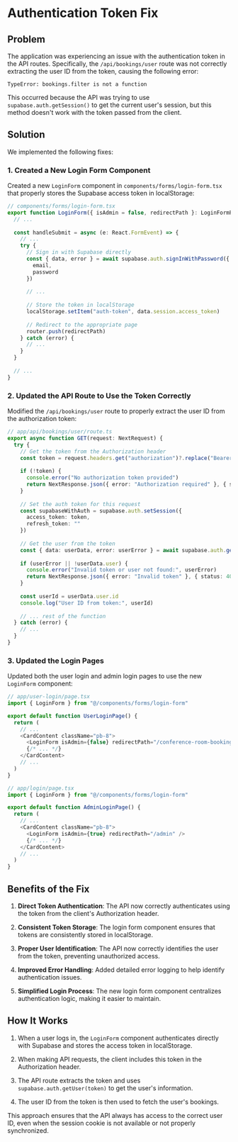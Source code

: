 # Authentication Token Fix

## Problem

The application was experiencing an issue with the authentication token in the API routes. Specifically, the `/api/bookings/user` route was not correctly extracting the user ID from the token, causing the following error:

```
TypeError: bookings.filter is not a function
```

This occurred because the API was trying to use `supabase.auth.getSession()` to get the current user's session, but this method doesn't work with the token passed from the client.

## Solution

We implemented the following fixes:

### 1. Created a New Login Form Component

Created a new `LoginForm` component in `components/forms/login-form.tsx` that properly stores the Supabase access token in localStorage:

```typescript
// components/forms/login-form.tsx
export function LoginForm({ isAdmin = false, redirectPath }: LoginFormProps) {
  // ...
  
  const handleSubmit = async (e: React.FormEvent) => {
    // ...
    try {
      // Sign in with Supabase directly
      const { data, error } = await supabase.auth.signInWithPassword({
        email,
        password
      })
      
      // ...
      
      // Store the token in localStorage
      localStorage.setItem("auth-token", data.session.access_token)
      
      // Redirect to the appropriate page
      router.push(redirectPath)
    } catch (error) {
      // ...
    }
  }
  
  // ...
}
```

### 2. Updated the API Route to Use the Token Correctly

Modified the `/api/bookings/user` route to properly extract the user ID from the authorization token:

```typescript
// app/api/bookings/user/route.ts
export async function GET(request: NextRequest) {
  try {
    // Get the token from the Authorization header
    const token = request.headers.get("authorization")?.replace("Bearer ", "")
    
    if (!token) {
      console.error("No authorization token provided")
      return NextResponse.json({ error: "Authorization required" }, { status: 401 })
    }
    
    // Set the auth token for this request
    const supabaseWithAuth = supabase.auth.setSession({
      access_token: token,
      refresh_token: ""
    })
    
    // Get the user from the token
    const { data: userData, error: userError } = await supabase.auth.getUser(token)
    
    if (userError || !userData.user) {
      console.error("Invalid token or user not found:", userError)
      return NextResponse.json({ error: "Invalid token" }, { status: 401 })
    }
    
    const userId = userData.user.id
    console.log("User ID from token:", userId)
    
    // ... rest of the function
  } catch (error) {
    // ...
  }
}
```

### 3. Updated the Login Pages

Updated both the user login and admin login pages to use the new `LoginForm` component:

```typescript
// app/user-login/page.tsx
import { LoginForm } from "@/components/forms/login-form"

export default function UserLoginPage() {
  return (
    // ...
    <CardContent className="pb-8">
      <LoginForm isAdmin={false} redirectPath="/conference-room-booking" />
      {/* ... */}
    </CardContent>
    // ...
  )
}
```

```typescript
// app/login/page.tsx
import { LoginForm } from "@/components/forms/login-form"

export default function AdminLoginPage() {
  return (
    // ...
    <CardContent className="pb-8">
      <LoginForm isAdmin={true} redirectPath="/admin" />
      {/* ... */}
    </CardContent>
    // ...
  )
}
```

## Benefits of the Fix

1. **Direct Token Authentication**: The API now correctly authenticates using the token from the client's Authorization header.

2. **Consistent Token Storage**: The login form component ensures that tokens are consistently stored in localStorage.

3. **Proper User Identification**: The API now correctly identifies the user from the token, preventing unauthorized access.

4. **Improved Error Handling**: Added detailed error logging to help identify authentication issues.

5. **Simplified Login Process**: The new login form component centralizes authentication logic, making it easier to maintain.

## How It Works

1. When a user logs in, the `LoginForm` component authenticates directly with Supabase and stores the access token in localStorage.

2. When making API requests, the client includes this token in the Authorization header.

3. The API route extracts the token and uses `supabase.auth.getUser(token)` to get the user's information.

4. The user ID from the token is then used to fetch the user's bookings.

This approach ensures that the API always has access to the correct user ID, even when the session cookie is not available or not properly synchronized. 